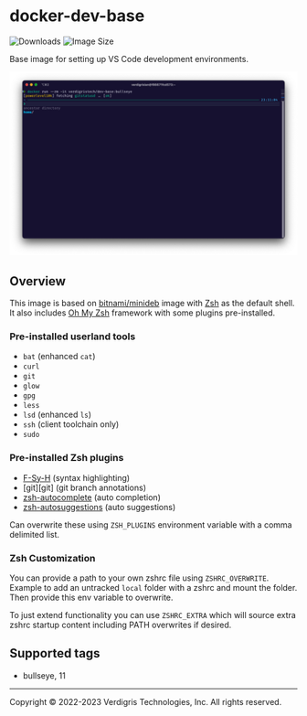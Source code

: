 # docker-dev-base

![Downloads][shield-docker-downloads]
![Image Size][shield-docker-size]

Base image for setting up VS Code development environments.

![shell](./docs/shell.png)

## Overview

This image is based on [bitnami/minideb][minideb] image with [Zsh][zsh] as the
default shell. It also includes [Oh My Zsh][oh-my-zsh] framework with some
plugins pre-installed.

### Pre-installed userland tools

- `bat` (enhanced `cat`)
- `curl`
- `git`
- `glow`
- `gpg`
- `less`
- `lsd` (enhanced `ls`)
- `ssh` (client toolchain only)
- `sudo`

### Pre-installed Zsh plugins

- [F-Sy-H][f-sy-h] (syntax highlighting)
- [git][git] (git branch annotations)
- [zsh-autocomplete][zsh-autocomplete] (auto completion)
- [zsh-autosuggestions][zsh-autosuggestions] (auto suggestions)

Can overwrite these using `ZSH_PLUGINS` environment variable with a comma delimited list.

### Zsh Customization

You can provide a path to your own zshrc file using `ZSHRC_OVERWRITE`. Example to add an untracked `local` folder with a zshrc and mount the folder. Then provide this env variable to overwrite.

To just extend functionality you can use `ZSHRC_EXTRA` which will source extra zshrc startup content including PATH overwrites if desired.

## Supported tags

- bullseye, 11

---

Copyright © 2022-2023 Verdigris Technologies, Inc. All rights reserved.

[shield-docker-downloads]: https://img.shields.io/docker/pulls/verdigristech/dev-base?style=flat-square
[shield-docker-size]: https://img.shields.io/docker/image-size/verdigristech/dev-base/11?style=flat-square
[minideb]: https://github.com/bitnami/minideb
[zsh]: https://www.zsh.org/
[oh-my-zsh]: https://ohmyz.sh/
[f-sy-h]: https://github.com/z-shell/F-Sy-H
[zsh-autocomplete]: https://github.com/marlonrichert/zsh-autocomplete
[zsh-autosuggestions]: https://github.com/zsh-users/zsh-autosuggestions
